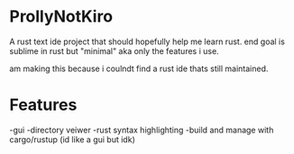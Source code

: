 # ProllyNotKiro
A rust text ide project that should hopefully help me learn rust. end goal is sublime in rust but "minimal" aka only the features i use.

am making this because i coulndt find a rust ide thats still maintained.





# Features
-gui
-directory veiwer
-rust syntax highlighting
-build and manage with cargo/rustup (id like a gui but idk)
